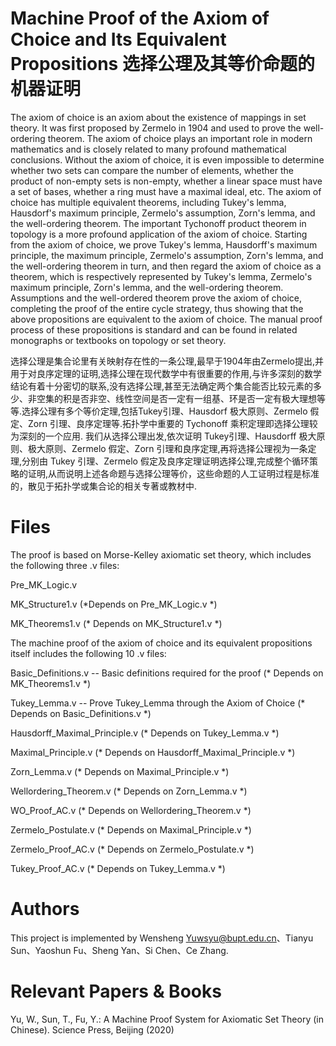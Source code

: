 # Machine Proof of the Axiom of Choice and Its Equivalent Propositions  选择公理及其等价命题的机器证明
The axiom of choice is an axiom about the existence of mappings in set theory. It was first proposed by Zermelo in 1904 and used to prove the well-ordering theorem. The axiom of choice plays an important role in modern mathematics and is closely related to many profound mathematical conclusions. Without the axiom of choice, it is even impossible to determine whether two sets can compare the number of elements, whether the product of non-empty sets is non-empty, whether a linear space must have a set of bases, whether a ring must have a maximal ideal, etc. The axiom of choice has multiple equivalent theorems, including Tukey's lemma, Hausdorf's maximum principle, Zermelo's assumption, Zorn's lemma, and the well-ordering theorem. The important Tychonoff product theorem in topology is a more profound application of the axiom of choice.
Starting from the axiom of choice, we prove Tukey's lemma, Hausdorff's maximum principle, the maximum principle, Zermelo's assumption, Zorn's lemma, and the well-ordering theorem in turn, and then regard the axiom of choice as a theorem, which is respectively represented by Tukey's lemma, Zermelo's maximum principle, Zorn's lemma, and the well-ordering theorem. Assumptions and the well-ordered theorem prove the axiom of choice, completing the proof of the entire cycle strategy, thus showing that the above propositions are equivalent to the axiom of choice. The manual proof process of these propositions is standard and can be found in related monographs or textbooks on topology or set theory.

选择公理是集合论里有关映射存在性的一条公理,最早于1904年由Zermelo提出,并用于对良序定理的证明,选择公理在现代数学中有很重要的作用,与许多深刻的数学结论有着十分密切的联系,没有选择公理,甚至无法确定两个集合能否比较元素的多少、非空集的积是否非空、线性空间是否一定有一组基、环是否一定有极大理想等等.选择公理有多个等价定理,包括Tukey引理、Hausdorf 极大原则、Zermelo 假定、Zorn 引理、良序定理等.拓扑学中重要的 Tychonoff 乘积定理即选择公理较为深刻的一个应用.
我们从选择公理出发,依次证明 Tukey引理、Hausdorff 极大原则、极大原则、Zermelo 假定、Zorn 引理和良序定理,再将选择公理视为一条定理,分别由 Tukey 引理、Zermelo 假定及良序定理证明选择公理,完成整个循环策略的证明,从而说明上述各命题与选择公理等价，这些命题的人工证明过程是标准的，散见于拓扑学或集合论的相关专著或教材中.
# Files
The proof is based on Morse-Kelley axiomatic set theory, which includes the following three .v files:

Pre_MK_Logic.v  

MK_Structure1.v  (*Depends on Pre_MK_Logic.v *)

MK_Theorems1.v  (* Depends on MK_Structure1.v *)

The machine proof of the axiom of choice and its equivalent propositions itself includes the following 10 .v files:

Basic_Definitions.v -- Basic definitions required for the proof (* Depends on MK_Theorems1.v *)

Tukey_Lemma.v -- Prove Tukey_Lemma through the Axiom of Choice (* Depends on Basic_Definitions.v *)

Hausdorff_Maximal_Principle.v  (* Depends on Tukey_Lemma.v *)

Maximal_Principle.v  (* Depends on Hausdorff_Maximal_Principle.v *)

Zorn_Lemma.v  (* Depends on Maximal_Principle.v *)

Wellordering_Theorem.v  (* Depends on Zorn_Lemma.v *)

WO_Proof_AC.v  (* Depends on Wellordering_Theorem.v *)

Zermelo_Postulate.v  (* Depends on Maximal_Principle.v *)

Zermelo_Proof_AC.v  (* Depends on Zermelo_Postulate.v *)

Tukey_Proof_AC.v  (* Depends on Tukey_Lemma.v *)
# Authors
This project is implemented by Wensheng Yuwsyu@bupt.edu.cn、Tianyu Sun、Yaoshun Fu、Sheng Yan、Si Chen、Ce Zhang.
# Relevant Papers & Books
Yu, W., Sun, T., Fu, Y.: A Machine Proof System for Axiomatic Set Theory (in Chinese). Science Press, Beijing (2020)
